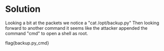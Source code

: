 # Solution

Looking a bit at the packets we notice a "cat /opt/backup.py"
Then looking forward to another command it seems like the attacker appended the command "cmd" to open a shell as root.

flag{backup.py_cmd}
